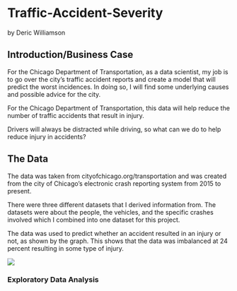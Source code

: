 # Traffic-Accident-Severity
by Deric Williamson

## Introduction/Business Case
For the Chicago Department of Transportation, as a data scientist, my job is to go over the city’s traffic accident reports and create a model that will predict the worst incidences. In doing so, I will find some underlying causes and possible advice for the city.   

For the Chicago Department of Transportation, this data will help reduce the number of traffic accidents that result in injury.

Drivers will always be distracted while driving, so what can we do to help reduce injury in accidents?


## The Data
The data was taken from cityofchicago.org/transportation and was created from the city of Chicago’s electronic crash reporting system from 2015 to present. 

There were three different datasets that I derived information from. The datasets were about the people, the vehicles, and the specific crashes involved which I combined into one dataset for this project.  

The data was used to predict whether an accident resulted in an injury or not, as shown by the graph. This shows that the data was imbalanced at 24 percent resulting in some type of injury.

![](images/Price_Histogram_Boxplot.PNG)

### Exploratory Data Analysis

